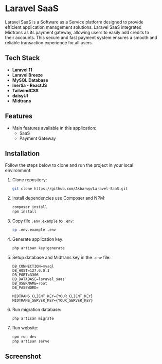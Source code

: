 # Laravel SaaS

Laravel SaaS is a Software as a Service platform designed to provide efficient application management solutions. Laravel SaaS integrated Midtrans as its payment gateway, allowing users to easily add credits to their accounts. This secure and fast payment system ensures a smooth and reliable transaction experience for all users.

## Tech Stack

- **Laravel 11**
- **Laravel Breeze**
- **MySQL Database**
- **Inertia - ReactJS**
- **TailwindCSS**
- **daisyUI**
- **Midtrans**

## Features

- Main features available in this application:
  - SaaS
  - Payment Gateway

## Installation

Follow the steps below to clone and run the project in your local environment:

1. Clone repository:

    ```bash
    git clone https://github.com/Akbarwp/Laravel-SaaS.git
    ```

2. Install dependencies use Composer and NPM:

    ```bash
    composer install
    npm install
    ```

3. Copy file `.env.example` to `.env`:

    ```bash
    cp .env.example .env
    ```

4. Generate application key:

    ```bash
    php artisan key:generate
    ```

5. Setup database and Midtrans key in the `.env` file:

    ```plaintext
    DB_CONNECTION=mysql
    DB_HOST=127.0.0.1
    DB_PORT=3306
    DB_DATABASE=laravel_saas
    DB_USERNAME=root
    DB_PASSWORD=
    ```

    ```plaintext
    MIDTRANS_CLIENT_KEY={YOUR_CLIENT_KEY}
    MIDTRANS_SERVER_KEY={YOUR_SERVER_KEY}
    ```

6. Run migration database:

    ```bash
    php artisan migrate
    ```

7. Run website:

    ```bash
    npm run dev
    php artisan serve
    ```

## Screenshot
